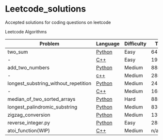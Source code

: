 # Leetcode_solutions
Accepted solutions for coding questions on leetcode

Leetcode Algorithms

Problem| Language | Difficulty| Time| Size
-------|----------|-----------|-----|------
two_sum|[Python](https://github.com/Marcus-Jon/Leetcode_solutions/blob/master/solutions/1_two_sum.py)|Easy|6472ms|n/a
-|[C++](https://github.com/Marcus-Jon/Leetcode_solutions/blob/master/solutions/1_two_sum.cpp)|Easy|192ms|9.1MB
add_two_numbers|[Python](https://github.com/Marcus-Jon/Leetcode_solutions/blob/master/solutions/2_add_two_numbers.py)|Medium|88ms|11.9MB
-|[c++](https://github.com/Marcus-Jon/Leetcode_solutions/blob/master/solutions/2_add_two_numbers.cpp)|Medium|28ms|10.4MB
longest_substring_without_repetition|[Python](https://github.com/Marcus-Jon/Leetcode_solutions/blob/master/solutions/3_longest_string_without_rep.py)|Medium|248ms|12.9MB
-|[C++](https://github.com/Marcus-Jon/Leetcode_solutions/blob/master/solutions/3_longest_string_without_rep.cpp)|Medium|16ms|9.2MB
median_of_two_sorted_arrays|[Python](https://github.com/Marcus-Jon/Leetcode_solutions/blob/master/solutions/4_median_of_two_sorted_arrays.py)|Hard|88ms|11.9MB
longest_palindromic_substring|[Python](https://github.com/Marcus-Jon/Leetcode_solutions/blob/master/solutions/5_longest_palindromic_substring.py)|Medium|836ms|11.9MB
zigzag_conversion|[Python](https://github.com/Marcus-Jon/Leetcode_solutions/blob/master/solutions/6_zigzag_conversion.py)|Medium|1396ms|18.5MB
reverse_integer.py|[Python](https://github.com/Marcus-Jon/Leetcode_solutions/blob/master/solutions/7_reverse_int.py)|Easy|28ms|11.9MB
atoi_function(WIP)|[C++]()|Medium|n/a|n/a
